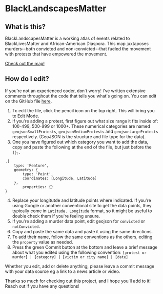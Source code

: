 # BlackLandscapesMatter

## What is this?

BlackLandscapesMatter is a working atlas of events related to BlackLivesMatter and African-American Diaspora. This map juxtaposes murders--both convicted and non-convicted--that fueled the movement with protests that have empowered the movement.

[Check out the map!](https://mzdraper.github.io/index.github.io/)

## How do I edit?

If you're not an experienced coder, don't worry! I've written extensive comments throughout the code that tells you what's going on. You can edit on the GitHub file [here](https://github.com/mzdraper/index.github.io/blob/master/index.html).

1. To edit the file, click the pencil icon on the top right. This will bring you to Edit Mode.
2. If you're adding a protest, first figure out what size range it fits inside of: 100-499, 500-999 or 1000+. These numerical categories are named `geojsonSmallProtests`, `geojsonMediumProtests` and `geojsonLargeProtests` respectively. (GeoJSON is the structure and file type for the data).
3. One you have figured out which category you want to add the data, copy and paste the following at the end of the file, but just before the `]};`.
```
,{
    type: 'Feature',
    geometry: {
        type: 'Point',
        coordinates: [Longitude, Latitude]
    },
        properties: {}
}
```
4. Replace your longitutde and latitude points where indicated. If you're using Google or another conventional site to get the data points, they typically come in `Latitude, Longitude` format, so it might be useful to double check them if you're feeling unsure.
5. If you're adding a murder data point, edit geojson for `convicted` or `notConvicted`.
6. Copy and paste the same data and paste it using the same directions.
7. To add their name, follow the same conventions as the others, editing the `property` value as needed.
8. Press the green Commit button at the bottom and leave a brief message about what you edited using the following convention: `[protest or murder] | [category] | [victim or city name] | [date]`

Whether you edit, add or delete anything, please leave a commit message with your data source eg a link to a news article or video.

Thanks so much for checking out this project, and I hope you'll add to it! Reach out if you have any questions!
